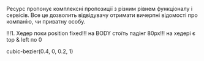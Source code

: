 Ресурс пропонує комплексні пропозиції з різним рівнем функціоналу і сервісів. Все це дозволить відвідувачу отримати вичерпні відомості про компанію, чи приватну особу.

!!!1. Хедер поки position fixed!!!
на BODY стоїть падінг 80px!!!
на хедері є top & left по 0

cubic-bezier(0.4, 0, 0.2, 1)
